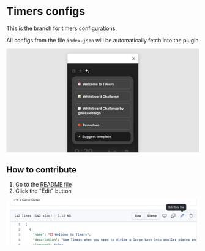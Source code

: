 # Timers configs

This is the branch for timers configurations.

All configs from the file `index.json` will be automatically fetch into the plugin

![preview](https://github.com/PavelLaptev/figma-timers/raw/main/README-img/templates.jpg)

## How to contribute

1. Go to the [README file](https://github.com/PavelLaptev/figma-timers/blob/configs/index.json)
2. Click the "Edit" button 

![edit](https://github.com/PavelLaptev/figma-timers/raw/main/README-img/edit-readme.jpg)
